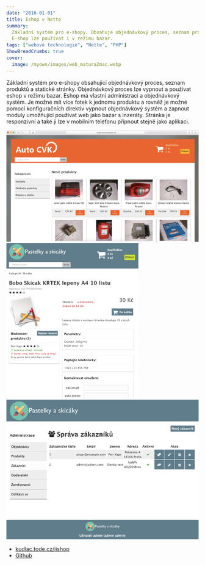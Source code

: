 ```yaml
---
date: "2016-01-01"
title: Eshop v Nette
summary:
  Základní systém pro e-shopy. Obsahuje objednávkový proces, seznam produktů a statické stránky.
  E-shop lze používat i v režimu bazar.
tags: ["webové technologie", "Nette", "PHP"]
ShowBreadCrumbs: true
cover:
  image: /myown/images/web_matura2mac.webp
---
```


Základní systém pro e-shopy obsahující objednávkový proces, seznam produktů a statické stránky.
Objednávkový proces lze vypnout a používat eshop v režimu bazar. Eshop má vlastní administraci a objednávkový systém.
Je možné mít více fotek k jednomu produktu a rovněž je možné pomocí konfiguračních direktiv vypnout objednávkový systém a zapnout moduly umožňující používat web jako bazar s inzeráty.
Stránka je responzivní a také ji lze v mobilním telefonu připnout stejně jako aplikaci.

![Eshop main page](/myown/images/web_maturamac.webp)
![Eshop product page](/myown/images/web_matura2mac.webp)
![Eshop administration - customers](/myown/images/web_matura3mac.webp)

- [kudlac.tode.cz/iishop](https://kudlac.tode.cz/iishop)
- [Github](https://github.com/kudlav/MaturitaShop/)
